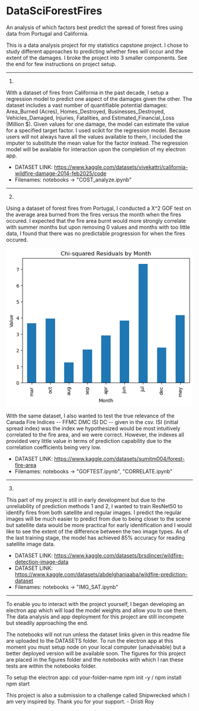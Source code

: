 # DataSciForestFires
An analysis of which factors best predict the spread of forest fires using data from Portugal and California.

This is a data analysis project for my statistics capstone project. I chose to study different approaches to predicting whether fires will occur and the extent of the damages. I broke the project into 3 smaller components. See the end for few instructions on project setup.

-----

1.
With a dataset of fires from California in the past decade, I setup a regression model to predict one aspect of the damages given the other. The dataset includes a vast number of quantifiable potential damages: Area_Burned (Acres), Homes_Destroyed, Businesses_Destroyed, Vehicles_Damaged, Injuries, Fatalities, and Estimated_Financial_Loss (Million $). Given values for one damage, the model can estimate the value for a specified target factor. I used scikit for the regression model. Because users will not always have all the values available to them, I included the imputer to substitute the mean value for the factor instead. The regression model will be available for interaction upon the completion of my electron app.

- DATASET LINK: https://www.kaggle.com/datasets/vivekattri/california-wildfire-damage-2014-feb2025/code
- Filenames: notebooks -> "COST_analyze.ipynb"

-----

2.
Using a dataset of forest fires from Portugal, I conducted a X^2 GOF test on the average area burned from the fires versus the month when the fires occured. I expected that the fire area burnt would more strongly correlate with summer months but upon removing 0 values and months with too little data, I found that there was no predictable progression for when the fires occured.

![Forest Fire Example](figures_graph/fires_resid_chi.png)

With the same dataset, I also wanted to test the true relevance of the Canada Fire Indices -- FFMC DMC ISI DC -- given in the csv. ISI (initial spread index) was the index we hypothesized would be most intuitively correlated to the fire area, and we were correct. However, the indexes all provided very little value in terms of prediction capability due to the correlation coefficients being very low.

- DATASET LINK: https://www.kaggle.com/datasets/sumitm004/forest-fire-area
- Filenames: notebooks -> "GOFTEST.ipynb", "CORRELATE.ipynb"

-----

3.
This part of my project is still in early development but due to the unreliability of prediction methods 1 and 2, I wanted to train ResNet50 to identify fires from both satellite and regular images. I predict the regular images will be much easier to predict from due to being closer to the scene but satellite data would be more practical for early identification and I would like to see the extent of the difference between the two image types. As of the last training stage, the model has achieved 85% accuracy for reading satellite image data.

- DATASET LINK: https://www.kaggle.com/datasets/brsdincer/wildfire-detection-image-data
- DATASET LINK: https://www.kaggle.com/datasets/abdelghaniaaba/wildfire-prediction-dataset
- Filenames: notebooks -> "IMG_SAT.ipynb"

-----

To enable you to interact with the project yourself, I began developing an electron app which will load the model weights and allow you to use them. The data analysis and app deployment for this project are still incompete but steadily approaching the end.

The notebooks will not run unless the dataset links given in this readme file are uploaded to the DATASETS folder. To run the electron app at this moment you must setup node on your local computer (unadvisable) but a better deployed version will be available soon. The figures for this project are placed in the figures folder and the notebooks with which I ran these tests are within the notebooks folder.

To setup the electron app:
cd your-folder-name
npm init -y / npm install
npm start

This project is also a submission to a challenge called Shipwrecked which I am very inspired by. Thank you for your support. - Dristi Roy